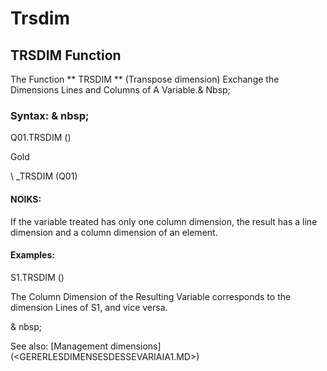 # Trsdim

## TRSDIM Function

The Function ** TRSDIM ** (Transpose dimension) Exchange the Dimensions Lines and Columns of A Variable.& Nbsp;

### Syntax: & nbsp;

Q01.TRSDIM ()

Gold

\ _TRSDIM (Q01)

#### NOIKS:

If the variable treated has only one column dimension, the result has a line dimension and a column dimension of an element.

#### Examples:

S1.TRSDIM ()

The Column Dimension of the Resulting Variable corresponds to the dimension Lines of S1, and vice versa.

& nbsp;

See also: [Management dimensions] (<GERERLESDIMENSESDESSEVARIAIA1.MD>)